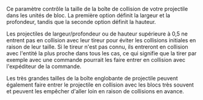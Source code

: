 Ce paramètre contrôle la taille de la boîte de collision de votre projectile dans les unités de bloc.
La première option définit la largeur et la profondeur, tandis que la seconde option définit la hauteur.

Les projectiles de largeur/profondeur ou de hauteur supérieure à 0,5 ne entrent pas en collision avec
leur tireur pour éviter les collisions initiales en raison de leur taille. Si le tireur n'est pas connu, ils
entreront en collision avec l'entité la plus proche dans tous les cas, ce qui signifie que la tirer par exemple avec une commande pourrait
les faire entrer en collision avec l'expéditeur de la commande.

Les très grandes tailles de la boîte englobante de projectile peuvent également faire entrer le projectile en collision avec les blocs
très souvent et peuvent les empêcher d'aller loin en raison de collisions en avance.